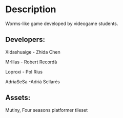 # Description
Worms-like game developed by videogame students.

## Developers:
Xidashuaige - Zhida Chen

MrIllas - Robert Recordà

Loproxi - Pol Rius

AdriaSeSa -Adrià Sellarés

## Assets:
Mutiny, Four seasons platformer tileset
